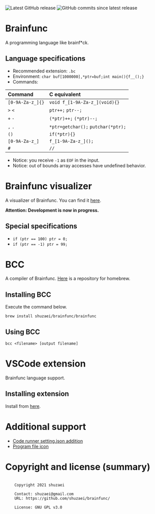 ![Latest GitHub release](https://img.shields.io/github/release/shuzaei/brainfunc?style=for-the-badge)
![GitHub commits since latest release](https://img.shields.io/github/commits-since/shuzaei/brainfunc/latest?style=for-the-badge)

# Brainfunc
A programming language like brainf\*ck.

## Language specifications

- Recommended extension: `.bc`
- Environment: `char buf[1000000],*ptr=buf;int main(){f__();}`
- Commands:

| Command          | C equivalent                       |
| :--------------- | :--------------------------------- |
| `[0-9A-Za-z_]{}` | `void f_[1-9A-Za-z_](void){}`      |
| `>` `<`          | `ptr++;` `ptr--;`                  |
| `+` `-`          | `(*ptr)++;` `(*ptr)--;`            |
| `,` `.`          | `*ptr=getchar();` `putchar(*ptr);` |
| `()`             | `if(*ptr){}`                       |
| `[0-9A-Za-z_]`   | `f_[1-9A-Za-z_]();`                |
| `#`              | `//`                               |

- Notice: you receive `-1` as `EOF` in the input.
- Notice: out of bounds array accesses have undefined behavior.

# Brainfunc visualizer

A visualizer of Brainfunc.
You can find it [here](https://shuzaei.github.io/brainfunc/visualizer/).

**Attention: Development is now in progress.**

## Special specifications

- `if (ptr == 100) ptr = 0;`
- `if (ptr == -1) ptr = 99;`

# BCC
A compiler of Brainfunc.
[Here](https://www.github.com/shuzaei/homebrew-brainfunc/) is a repository for homebrew.

## Installing BCC
Execute the command below.

```
brew install shuzaei/brainfunc/brainfunc
```

## Using BCC
```
bcc <filename> [output filename]
```

# VSCode extension
Brainfunc language support.

## Installing extension
Install from [here](https://marketplace.visualstudio.com/items?itemName=shuzaei.vscode-brainfunc).

# Additional support
- [Code runner setting.json addition](./utils/code-runner.append.json)
- [Program file icon](./utils/brainfunc.icon.svg)

# Copyright and license (summary)

```

    Copyright 2021 shuzaei

    Contact: shuzaei@gmail.com
    URL: https://github.com/shuzaei/brainfunc/
    
    License: GNU GPL v3.0
    
```
